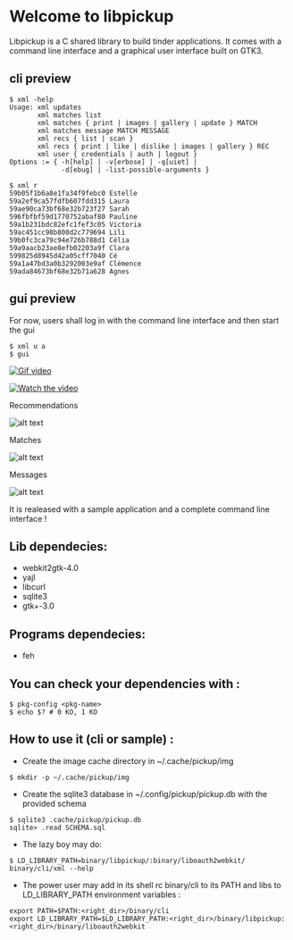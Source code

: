 # Welcome to libpickup

Libpickup is a C shared library to build tinder applications. It comes with a command line interface and a graphical user interface built on GTK3.

## cli preview

```
$ xml -help
Usage: xml updates
       xml matches list
       xml matches { print | images | gallery | update } MATCH
       xml matches message MATCH MESSAGE
       xml recs { list | scan }
       xml recs { print | like | dislike | images | gallery } REC
       xml user { credentials | auth | logout }
Options := { -h[help] | -v[erbose] | -q[uiet] |
             -d[ebug] | -list-possible-arguments }
```
```
$ xml r
59b05f1b6a8e1fa34f9febc0 Estelle
59a2ef9ca57fdfb607fdd315 Laura
59ae90ca73bf68e32b723f27 Sarah
596fbfbf59d1770752abaf80 Pauline
59a1b231bdc82efc1fef3c05 Victoria
59ac451cc98b800d2c779694 Lili
59b0fc3ca79c94e726b788d1 Célia
59a9aacb23ae8efb02203a9f Clara
599825d8945d42a05cff7040 Cé
59a1a47bd3a0b3292003e9af Clémence
59ada84673bf68e32b71a628 Agnes
```

## gui preview

For now, users shall log in with the command line interface and then start the gui

```
$ xml u a
$ gui
```

<a href="http://30000-makina.com/xml-gui.gif"><img alt="Gif video" src="http://30000-makina.com/xml-gui.gif"/></a>

[![Watch the video](http://30000-makina.com/gui-play.png)](http://30000-makina.com/toto.webm)

Recommendations

![alt text](http://30000-makina.com/gui.png)

Matches

![alt text](http://30000-makina.com/gui2.png)

Messages

![alt text](http://30000-makina.com/gui3.png)

It is realeased with a sample application and a complete command line interface
!

## Lib dependecies:
  - webkit2gtk-4.0
  - yajl
  - libcurl
  - sqlite3
  - gtk+-3.0
  
## Programs dependecies:
  - feh

## You can check your dependencies with :

```
$ pkg-config <pkg-name>
$ echo $? # 0 KO, 1 KO
```

## How to use it (cli or sample) :

  * Create the image cache directory in ~/.cache/pickup/img
  
  ```
  $ mkdir -p ~/.cache/pickup/img
  ```

  * Create the sqlite3 database in ~/.config/pickup/pickup.db with the provided
    schema
    
 ```
 $ sqlite3 .cache/pickup/pickup.db
 sqlite> .read SCHEMA.sql
 ```

  * The lazy boy may do:

```
$ LD_LIBRARY_PATH=binary/libpickup/:binary/liboauth2webkit/ binary/cli/xml --help
```

  * The power user may add in its shell rc
    binary/cli to its PATH and libs to LD_LIBRARY_PATH environment variables :

```
export PATH=$PATH:<right_dir>/binary/cli
export LD_LIBRARY_PATH=$LD_LIBRARY_PATH:<right_dir>/binary/libpickup:<right_dir>/binary/liboauth2webkit
```
